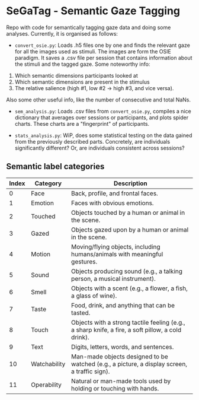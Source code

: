 # SeGaTag - Semantic Gaze Tagging
Repo with code for semantically tagging gaze data and doing some analyses.
Currently, it is organised as follows:

- `convert_osie.py`: Loads .h5 files one by one and finds the relevant gaze for all the images used as stimuli. The images are form the OSIE paradigm. It saves a .csv file per session that contains information about the stimuli and the tagged gaze. Some noteworthy info: 
1. Which semantic dimensions participants looked at
2. Which semantic dimensions are present in the stimulus
3. The relative salience (high #1, low #2 -> high #3, and vice versa).

Also some other useful info, like the number of consecutive and total NaNs.
- `sem_analysis.py`: Loads .csv files from `convert_osie.py`, compiles a nice dictionary that averages over sessions or participants, and plots spider charts. These charts are a "fingerprint" of participants.

- `stats_analysis.py`: WiP, does some statistical testing on the data gained from the previously described parts. Concretely, are individuals significantly different? Or, are individuals consistent across sessions?


## Semantic label categories
| Index | Category     | Description                                                                                             |
|-------|--------------|---------------------------------------------------------------------------------------------------------|
| 0     | Face         | Back, profile, and frontal faces.                                                                       |
| 1     | Emotion      | Faces with obvious emotions.                                                                            |
| 2     | Touched      | Objects touched by a human or animal in the scene.                                                      |
| 3     | Gazed        | Objects gazed upon by a human or animal in the scene.                                                   |
| 4     | Motion       | Moving/flying objects, including humans/animals with meaningful gestures.                               |
| 5     | Sound        | Objects producing sound (e.g., a talking person, a musical instrument).                                 |
| 6     | Smell        | Objects with a scent (e.g., a flower, a fish, a glass of wine).                                         |
| 7     | Taste        | Food, drink, and anything that can be tasted.                                                           |
| 8     | Touch        | Objects with a strong tactile feeling (e.g., a sharp knife, a fire, a soft pillow, a cold drink).       |
| 9     | Text         | Digits, letters, words, and sentences.                                                                  |
| 10    | Watchability | Man-made objects designed to be watched (e.g., a picture, a display screen, a traffic sign).            |
| 11    | Operability  | Natural or man-made tools used by holding or touching with hands.                                       |
